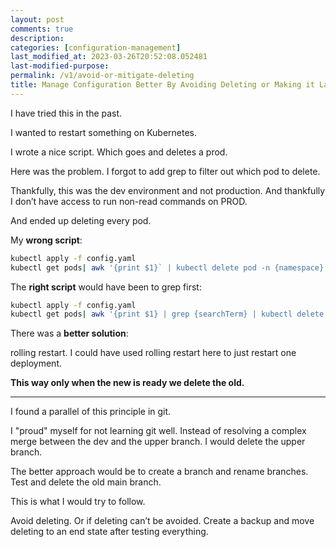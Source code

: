 ```yaml
---
layout: post
comments: true
description: 
categories: [configuration-management]
last_modified_at: 2023-03-26T20:52:08.052481
last-modified-purpose:
permalink: /v1/avoid-or-mitigate-deleting
title: Manage Configuration Better By Avoiding Deleting or Making it Last Step
---
```


I have tried this in the past.

I wanted to restart something on Kubernetes.

I wrote a nice script. Which goes and deletes a prod.

Here was the problem. I forgot to add grep to filter out which pod to delete.

Thankfully, this was the dev environment and not production. And thankfully I don’t have access to run non-read commands on PROD.

And ended up deleting every pod.

My **wrong script**:

```bash
kubectl apply -f config.yaml
kubectl get pods| awk '{print $1}` | kubectl delete pod -n {namespace}
```

The **right script** would have been to grep first:

```bash
kubectl apply -f config.yaml
kubectl get pods| awk '{print $1} | grep {searchTerm} | kubectl delete pod -n {namespace}`
```

There was a **better solution**:

rolling restart. I could have used rolling restart here to just restart one deployment.

**This way only when the new is ready we delete the old.**

***

I found a parallel of this principle in git. 

I "proud" myself for not learning git well. Instead of resolving a complex merge between the dev and the upper branch. I would delete the upper branch.

The better approach would be to create a branch and rename branches. Test and delete the old main branch.

This is what I would try to follow.

Avoid deleting. Or if deleting can’t be avoided. Create a backup and move deleting to an end state after testing everything.
